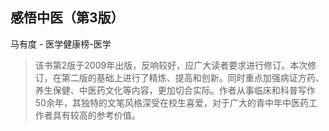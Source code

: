 ## 感悟中医（第3版）

马有度  -  医学健康榜-医学

> 该书第2版于2009年出版，反响较好，应广大读者要求进行修订。本次修订，在第二版的基础上进行了精炼、提高和创新。同时重点加强病证方药、养生保健、中医药文化等内容，更加切合实际。作者从事临床和科普写作50余年，其独特的文笔风格深受在校生喜爱，对于广大的青中年中医药工作者具有较高的参考价值。
